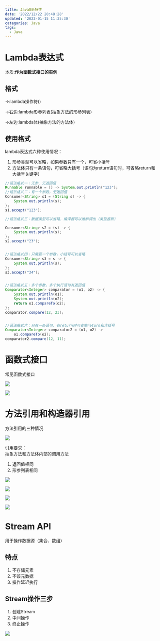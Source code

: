 ```yaml
---
title: Java8新特性
date: '2022/12/22 20:48:28'
updated: '2023-01-15 11:35:30'
categories: Java
tags:
  - Java
---
```

# Lambda表达式
本质:**作为函数式接口的实例**

## 格式
->:lambda操作符()

->右边:lambda形参列表(抽象方法的形参列表)

->左边:lambda体(抽象方法的方法体)



## 使用格式
lambda表达式六种使用情况：

1. 形参类型可以省略，如果参数只有一个，可省小括号
2. 方法体只有一条语句，可省略大括号（语句为return语句时，可省略return和大括号关键字）

```java
//语法格式一：无参、无返回值
Runnable runnable = () -> System.out.println("123");
//语法格式二：有一个参数，无返回值
Consumer<String> s1 = (String s) -> {
	System.out.println(s);
};
s1.accept("123");

//语法格式三：数据类型可以省略，编译器可以推断得出（类型推断）

Consumer<String> s2 = (s) -> {
	System.out.println(s);
};
s2.accept("23");


//语法格式四：只需要一个参数，小括号可以省略
Consumer<String> s3 = s -> {
	System.out.println(s);
};
s3.accept("34");


//语法格式五：多个参数，多个执行语句有返回值
Comparator<Integer> comparator = (o1, o2) -> {
	System.out.println(o1);
	System.out.println(o2);
	return o1.compareTo(o2);
};
comparator.compare(12, 23);


//语法格式六：只有一条语句，有return时可省略return和大括号
Comparator<Integer> comparator2 = (o1, o2) ->
	o1.compareTo(o2);
comparator2.compare(12, 11);
```





# 函数式接口
常见函数式接口

![](/images/fd47625d49b542f9e816dfc85285d1c1.png)

![](/images/8b91970182618ebfc78579e85feb8a0d.png)









# 方法引用和构造器引用




方法引用的三种情况

![](/images/f002d21b22597cfc080669fba4811b11.png)



引用要求：  
抽象方法和方法体内部的调用方法

1. 返回值相同
2. 形参列表相同



![](/images/0cbde35e14660ba78d3839db81310ce4.png)

![](/images/e13b4fb7b9cdf49099a372005aa35fd2.png)

![](/images/5e3bdf1bdd4eb0e52e70afe115b172f8.png)

![](/images/8609619444ee9e88ab67f898468506c4.png)







# Stream API


用于操作数据源（集合、数组）

## 特点
1. 不存储元素
2. 不该元数据
3. 操作延迟执行

## Stream操作三步
1. 创建Stream
2. 中间操作
3. 终止操作

![](/images/481fdd446beb5af422feb313c9a251a8.png)







